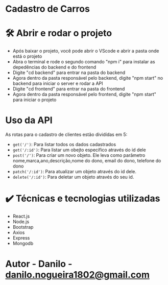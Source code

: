# Cadastro de Carros

# 🛠️ Abrir e rodar o projeto

  - Após baixar o projeto, você pode abrir o VScode e abrir a pasta onde está o projeto
  - Abra o terminal e rode o segundo comando "npm i" para instalar as depedências do backend e do frontend
  - Digite "cd backend" para entrar na pasta do backend
  - Agora dentro da pasta responsável pelo backend, digite "npm start" no backend para iniciar o server e rodar a API
  - Digite "cd frontend" para entrar na pasta do frontend
  - Agora dentro da pasta responsável pelo frontend, digite "npm start" para iniciar o  projeto

# Uso da API

As rotas para o cadastro de clientes estão dividídas em 5:

- `get('/')`: Para listar todos os dados cadastrados
- `get('/:id')`: Para listar um obejto específico através do id dele
- `post('/')`: Para criar um novo objeto. Ele leva como parâmetro nome,marca,ano,descrição,nome do dono, email do dono, telefone do dono
- `patch('/:id')`: Para atualizar um objeto através do id dele.
- `delete('/:id')`: Para deletar um objeto através do seu id.

# ✔️ Técnicas e tecnologias utilizadas
- React.js
- Node.js
- Bootstrap
- Axios
- Express
- Mongodb


# Autor - Danilo - danilo.nogueira1802@gmail.com
